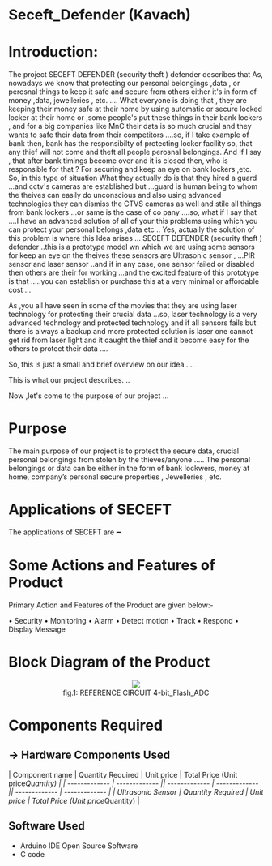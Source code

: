 # Seceft_Defender (Kavach)


# Introduction:
The project SECEFT DEFENDER (security theft ) defender describes that
As, nowadays we know that protecting our personal belongings ,data , or perosnal things to keep it safe and secure from others either it's in form of money ,data, jewelleries , etc. ….
What everyone is doing that , they are keeping their money safe at their home by using automatic or secure locked locker at their home or ,some people's put these things in their bank lockers , and for a big companies like MnC their data is so much crucial and they wants to safe their data from their competitors ….so, if I take example of bank then, bank has the responsibilty of protecting locker facility so, that any thief will not come and theft all people perosnal belongings. And If I say , that after bank timings become over and it is closed then, who is responsible for that ? For securing and keep an eye on bank lockers ,etc. So, in this type of situation What they actually do is that they  hired a guard …and  cctv's cameras are established but …guard is human being to whom the theives can easily do unconscious and also using advanced technologies they can dismiss the CTVS cameras as well and stile all things from bank lockers …or same is the case of co pany ….so, what if I say that ….I have an advanced solution of all of your this problems using which you can protect your personal belongs ,data etc ..
Yes, actually the solution of this problem is where this Idea arises …
SECEFT DEFENDER (security theft ) defender ..this is a prototype model wn which we are using some sensors for keep an eye on the theives  these sensors are Ultrasonic sensor , …PIR sensor and laser sensor ..and if in any case, one sensor failed or disabled then others are their for working …and the excited feature of this prototype is that …..you can establish or purchase this at a very minimal or affordable cost … 

As ,you all have seen in some of the movies that they are using laser technology for protecting their crucial data …so, laser technology is a very advanced technology and protected technology and if all sensors fails but there is always a backup and more protected solution is laser one cannot get rid from laser light and it caught the thief and it become easy for the others to protect their data ….

So, this is just a small and brief overview on our idea ….


This is what our project describes. .. 

Now ,let's come to the purpose of our project …

# Purpose
The main purpose of our project is to protect the secure data, crucial personal belongings from stolen by the thieves/anyone ….. The personal belongings or data can be either in the form of bank lockwers, money at home, company’s personal secure properties , Jewelleries , etc.  


# Applications of SECEFT

The applications of SECEFT  are ➖


# Some Actions and Features of Product  

Primary Action and Features of the Product are given below:- 

• Security 
• Monitoring
 • Alarm 
• Detect motion 
• Track
• Respond 
• Display Message


# Block Diagram of the Product 

</p>
<p align="center">
  <img src="https://github.com/BALAKRISHNA-EPPILI/Seceft_Defender/assets/88899069/0124acb8-28ca-42bc-9eee-c8606955354d"></br>
   fig.1: REFERENCE CIRCUIT 4-bit_Flash_ADC 
</p>

     
# Components Required 

## → Hardware Components Used

| Component name  | Quantity Required | Unit price  | Total Price (Unit price*Quantity) |
| ------------- | ------------- || ------------- | ------------- || ------------- | ------------- |
| Ultrasonic Sensor  | Quantity Required | Unit price  | Total Price (Unit price*Quantity) |


## Software Used

- Arduino IDE Open Source Software
- C code
